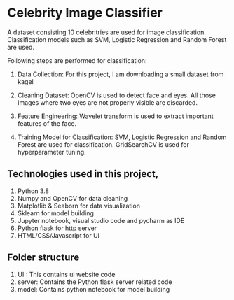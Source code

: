 # Celebrity Image Classifier

A dataset consisting 10 celebritries are used for image classification. Classification models such as SVM, Logistic Regression and Random Forest are used.

Following steps are performed for classification:

1. Data Collection: For this project, I am downloading a small dataset from kagel

2. Cleaning Dataset: OpenCV is used to detect face and eyes. All those images where two eyes are not properly visible are discarded.

3. Feature Engineering: Wavelet transform is used to extract important features of the face.

4. Training Model for Classification: SVM, Logistic Regression and Random Forest are used for classification. GridSearchCV is used for hyperparameter tuning.

## Technologies used in this project,
1. Python 3.8
2. Numpy and OpenCV for data cleaning
3. Matplotlib & Seaborn for data visualization
4. Sklearn for model building
5. Jupyter notebook, visual studio code and pycharm as IDE
6. Python flask for http server
7. HTML/CSS/Javascript for UI

## Folder structure
1. UI : This contains ui website code
2. server: Contains the Python flask server related code
3. model: Contains python notebook for model building
